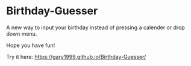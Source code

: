 # Birthday-Guesser

A new way to input your birthday instead of pressing a calender or drop down menu. 

Hope you have fun! 

Try it here: https://gary1999.github.io/Birthday-Guesser/
